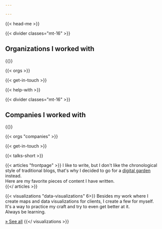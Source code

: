 ```yaml
---

---
```


{{< head-me >}}

{{< divider classes="mt-16" >}}
<h2 class="tracking-wide text-xl text-grey-darker font-light uppercase">Organizations I worked with</h2>
{{</ divider >}}

{{< orgs >}}

{{< get-in-touch >}}

{{< help-with >}}

{{< divider classes="mt-16" >}}
<h2 class="tracking-wide text-xl text-grey-darker font-light uppercase">Companies I worked with</h2>
{{</ divider >}}

{{< orgs "companies" >}}

{{< get-in-touch >}}

{{< talks-short >}}

{{< articles "frontpage" >}}
I like to write, but I don't like the chronological style of traditional blogs, that's why I decided to go for a [digital garden](https://tomcritchlow.com/2019/02/17/building-digital-garden/) instead.  
Here are my favorite pieces of content I have written.  
{{</ articles >}}

{{< visualizations "data-visualizations" 6>}}
Besides my work where I create maps and data visualizations for clients, I create a few for myself.  
It's a way to practice my craft and try to even get better at it.  
Always be learning.

[&raquo; See all](/data-visualizations)
{{</ visualizations >}}
